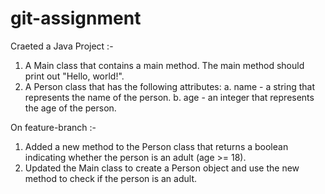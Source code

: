# git-assignment
Craeted a Java Project :- 
1. A Main class that contains a main method. The main method should print out "Hello, world!".
2. A Person class that has the following attributes:
     a. name - a string that represents the name of the person.
     b. age - an integer that represents the age of the person.
     
On feature-branch :-
1. Added a new method to the Person class that returns a boolean indicating whether the person is an adult (age >= 18).
2. Updated the Main class to create a Person object and use the new method to check if the person is an adult.
